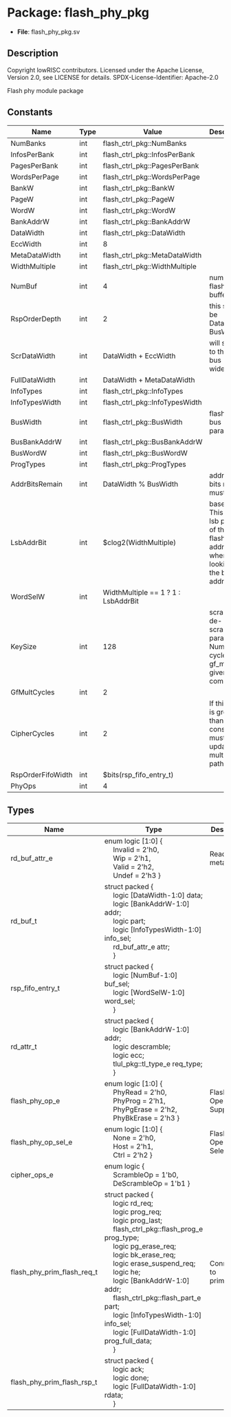 # Package: flash_phy_pkg

- **File**: flash_phy_pkg.sv
## Description

 Copyright lowRISC contributors.
 Licensed under the Apache License, Version 2.0, see LICENSE for details.
 SPDX-License-Identifier: Apache-2.0

 Flash phy module package



## Constants

| Name              | Type | Value                               | Description                                                                                      |
| ----------------- | ---- | ----------------------------------- | ------------------------------------------------------------------------------------------------ |
| NumBanks          | int  | flash_ctrl_pkg::NumBanks            |                                                                                                  |
| InfosPerBank      | int  | flash_ctrl_pkg::InfosPerBank        |                                                                                                  |
| PagesPerBank      | int  | flash_ctrl_pkg::PagesPerBank        |                                                                                                  |
| WordsPerPage      | int  | flash_ctrl_pkg::WordsPerPage        |                                                                                                  |
| BankW             | int  | flash_ctrl_pkg::BankW               |                                                                                                  |
| PageW             | int  | flash_ctrl_pkg::PageW               |                                                                                                  |
| WordW             | int  | flash_ctrl_pkg::WordW               |                                                                                                  |
| BankAddrW         | int  | flash_ctrl_pkg::BankAddrW           |                                                                                                  |
| DataWidth         | int  | flash_ctrl_pkg::DataWidth           |                                                                                                  |
| EccWidth          | int  | 8                                   |                                                                                                  |
| MetaDataWidth     | int  | flash_ctrl_pkg::MetaDataWidth       |                                                                                                  |
| WidthMultiple     | int  | flash_ctrl_pkg::WidthMultiple       |                                                                                                  |
| NumBuf            | int  | 4                                   |  number of flash read buffers                                                                    |
| RspOrderDepth     | int  | 2                                   |  this should be DataWidth / BusWidth                                                             |
| ScrDataWidth      | int  | DataWidth + EccWidth                |  will switch to this after bus widening                                                          |
| FullDataWidth     | int  | DataWidth + MetaDataWidth           |                                                                                                  |
| InfoTypes         | int  | flash_ctrl_pkg::InfoTypes           |                                                                                                  |
| InfoTypesWidth    | int  | flash_ctrl_pkg::InfoTypesWidth      |                                                                                                  |
| BusWidth          | int  | flash_ctrl_pkg::BusWidth            |  flash ctrl / bus parameters                                                                     |
| BusBankAddrW      | int  | flash_ctrl_pkg::BusBankAddrW        |                                                                                                  |
| BusWordW          | int  | flash_ctrl_pkg::BusWordW            |                                                                                                  |
| ProgTypes         | int  | flash_ctrl_pkg::ProgTypes           |                                                                                                  |
| AddrBitsRemain    | int  | DataWidth % BusWidth                |  address bits remain must be 0                                                                   |
| LsbAddrBit        | int  | $clog2(WidthMultiple)               |  base index  This is the lsb position of the prim flash address when looking at the bus address  |
| WordSelW          | int  | WidthMultiple == 1 ? 1 : LsbAddrBit |                                                                                                  |
| KeySize           | int  | 128                                 |  scramble / de-scramble parameters  Number of cycles the gf_mult is given to complete            |
| GfMultCycles      | int  | 2                                   |                                                                                                  |
| CipherCycles      | int  | 2                                   |  If this value is greater than 1, constraints must be updated for multicycle paths               |
| RspOrderFifoWidth | int  | $bits(rsp_fifo_entry_t)             |                                                                                                  |
| PhyOps            | int  | 4                                   |                                                                                                  |
## Types

| Name                       | Type                                                                                                                                                                                                                                                                                                                                                                                                                                                                                                                                                                                                                                                                                                                                                                                                                                                                    | Description                  |
| -------------------------- | ----------------------------------------------------------------------------------------------------------------------------------------------------------------------------------------------------------------------------------------------------------------------------------------------------------------------------------------------------------------------------------------------------------------------------------------------------------------------------------------------------------------------------------------------------------------------------------------------------------------------------------------------------------------------------------------------------------------------------------------------------------------------------------------------------------------------------------------------------------------------- | ---------------------------- |
| rd_buf_attr_e              | enum logic [1:0] {<br><span style="padding-left:20px">     Invalid     = 2'h0,<br><span style="padding-left:20px">     Wip         = 2'h1,<br><span style="padding-left:20px">     Valid       = 2'h2,<br><span style="padding-left:20px">     Undef       = 2'h3   }                                                                                                                                                                                                                                                                                                                                                                                                                                                                                                                                                                                                   |  Read buffer metadata        |
| rd_buf_t                   | struct packed {<br><span style="padding-left:20px">     logic [DataWidth-1:0] data;<br><span style="padding-left:20px">     logic [BankAddrW-1:0] addr;<br><span style="padding-left:20px">      logic part;<br><span style="padding-left:20px">     logic [InfoTypesWidth-1:0] info_sel;<br><span style="padding-left:20px">     rd_buf_attr_e attr;<br><span style="padding-left:20px">   }                                                                                                                                                                                                                                                                                                                                                                                                                                                                           |                              |
| rsp_fifo_entry_t           | struct packed {<br><span style="padding-left:20px">     logic [NumBuf-1:0] buf_sel;<br><span style="padding-left:20px">     logic [WordSelW-1:0] word_sel;<br><span style="padding-left:20px">   }                                                                                                                                                                                                                                                                                                                                                                                                                                                                                                                                                                                                                                                                      |                              |
| rd_attr_t                  | struct packed {<br><span style="padding-left:20px">     logic [BankAddrW-1:0] addr;<br><span style="padding-left:20px">     logic descramble;<br><span style="padding-left:20px">     logic ecc;<br><span style="padding-left:20px">     tlul_pkg::tl_type_e req_type;<br><span style="padding-left:20px">   }                                                                                                                                                                                                                                                                                                                                                                                                                                                                                                                                                          |                              |
| flash_phy_op_e             | enum logic [1:0] {<br><span style="padding-left:20px">     PhyRead      = 2'h0,<br><span style="padding-left:20px">     PhyProg      = 2'h1,<br><span style="padding-left:20px">     PhyPgErase   = 2'h2,<br><span style="padding-left:20px">     PhyBkErase   = 2'h3   }                                                                                                                                                                                                                                                                                                                                                                                                                                                                                                                                                                                               |  Flash Operations Supported  |
| flash_phy_op_sel_e         | enum logic [1:0] {<br><span style="padding-left:20px">     None         = 2'h0,<br><span style="padding-left:20px">     Host         = 2'h1,<br><span style="padding-left:20px">     Ctrl         = 2'h2   }                                                                                                                                                                                                                                                                                                                                                                                                                                                                                                                                                                                                                                                            |  Flash Operations Selected   |
| cipher_ops_e               | enum logic {<br><span style="padding-left:20px">     ScrambleOp   = 1'b0,<br><span style="padding-left:20px">     DeScrambleOp = 1'b1   }                                                                                                                                                                                                                                                                                                                                                                                                                                                                                                                                                                                                                                                                                                                               |                              |
| flash_phy_prim_flash_req_t | struct packed {<br><span style="padding-left:20px">     logic rd_req;<br><span style="padding-left:20px">     logic prog_req;<br><span style="padding-left:20px">     logic prog_last;<br><span style="padding-left:20px">     flash_ctrl_pkg::flash_prog_e prog_type;<br><span style="padding-left:20px">     logic pg_erase_req;<br><span style="padding-left:20px">     logic bk_erase_req;<br><span style="padding-left:20px">     logic erase_suspend_req;<br><span style="padding-left:20px">     logic he;<br><span style="padding-left:20px">     logic [BankAddrW-1:0] addr;<br><span style="padding-left:20px">     flash_ctrl_pkg::flash_part_e part;<br><span style="padding-left:20px">     logic [InfoTypesWidth-1:0] info_sel;<br><span style="padding-left:20px">     logic [FullDataWidth-1:0] prog_full_data;<br><span style="padding-left:20px">   } |  Connections to prim_flash   |
| flash_phy_prim_flash_rsp_t | struct packed {<br><span style="padding-left:20px">     logic ack;<br><span style="padding-left:20px">     logic done;<br><span style="padding-left:20px">     logic [FullDataWidth-1:0] rdata;<br><span style="padding-left:20px">   }                                                                                                                                                                                                                                                                                                                                                                                                                                                                                                                                                                                                                                 |                              |
